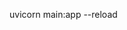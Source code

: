 <!-- 启动 FastAPI 服务 -->
<!-- main:app 表示 main.py 文件里的 app 对象 -->
<!-- --reload 表示代码变动时自动重启（开发时用） -->
uvicorn main:app --reload



<!--  访问和测试
打开浏览器访问 http://127.0.0.1:8000/
你会看到：{"message": "Hello, FastAPI!"}
访问自动生成的接口文档：
http://127.0.0.1:8000/docs -->


<!--   brew install mysql
  brew services start mysql -->

  <!-- mysql -u root -p
# 输入密码后进入 MySQL 命令行

CREATE DATABASE testdb CHARACTER SET utf8mb4 COLLATE utf8mb4_unicode_ci;
USE testdb;

# 创建用户表
CREATE TABLE user (
  id INT PRIMARY KEY AUTO_INCREMENT,
  username VARCHAR(50) NOT NULL,
  email VARCHAR(100) NOT NULL
);

# 插入测试数据
INSERT INTO user (username, email) VALUES ('alice', 'alice@example.com'), ('bob', 'bob@example.com'); -->


<!-- # 启动 MySQL 服务
brew services start mysql

# 停止 MySQL 服务
brew services stop mysql

# 重启 MySQL 服务
brew services restart mysql

# 查看所有服务状态
brew services list -->


<!--  登录 MySQL 并创建数据库
 mysql -u root -p
# 输入密码后进入 MySQL 命令行

CREATE DATABASE testdb CHARACTER SET utf8mb4 COLLATE utf8mb4_unicode_ci;
USE testdb;

# 创建用户表
CREATE TABLE user (
  id INT PRIMARY KEY AUTO_INCREMENT,
  username VARCHAR(50) NOT NULL,
  email VARCHAR(100) NOT NULL
);

# 插入测试数据
INSERT INTO user (username, email) VALUES ('alice', 'alice@example.com'), ('bob', 'bob@example.com');-->


<!-- 启动后端服务
Apply to main.py
Run
uvicorn main:app --reload
访问 http://127.0.0.1:8001/users 获取用户列表
访问 http://127.0.0.1:8001/users/1 获取某个用户信息 -->


<!-- uvicorn main:app --reload --port 8001 -->